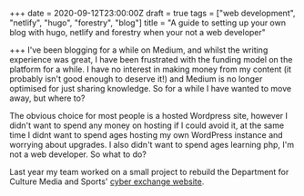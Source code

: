 +++
date = 2020-09-12T23:00:00Z
draft = true
tags = ["web development", "netlify", "hugo", "forestry", "blog"]
title = "A guide to setting up your own blog with hugo, netlify and forestry when your not a web developer"

+++
I've been blogging for a while on Medium, and whilst the writing experience was great, I have been frustrated with the funding model on the platform for a while. I have no interest in making money from my content (it probably isn't good enough to deserve it!) and Medium is no longer optimised for just sharing knowledge. So for a while I have wanted to move away, but where to?

The obvious choice for most people is a hosted Wordpress site, however I didn't want to spend any money on hosting if I could avoid it, at the same time I didnt want to spend ages hosting my own WordPress instance and worrying about upgrades. I also didn't want to spend ages learning php, I'm not a web developer. So what to do?

Last year my team worked on a small project to rebuild the Department for Culture Media and Sports' [cyber exchange website](https://cyberexchange.uk.net/).